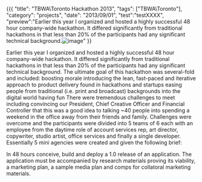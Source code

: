{{{
  "title": "TBWA\\Toronto Hackathon 2013",
  "tags": ["TBWA\\Toronto"],
  "category": "projects",
  "date": "2013/09/01",
  "test":"testXXXX",
  "preview":"Earlier this year I organized and hosted a highly successful 48 hour company-wide hackathon. It differed significantly from traditional hackathons in that less than 20% of the participants had any significant technical background.![image](/files/project05.jpg)"
}}

Earlier this year I organized and hosted a highly successful 48 hour company-wide hackathon. It differed significantly from traditional hackathons in that less than 20% of the participants had any significant technical background. The ultimate goal of this hackathon was several-fold and included:
boosting morale
introducing the lean, fast-paced and iterative approach to product delivery found in hackathons and startups
easing people from traditional (i.e. print and broadcast) backgrounds into the digital world
having fun
There were tremendous challenges to meet including convincing our President, Chief Creative Officer and Financial Controller that this was a good idea to talking ~40 people into spending a weekend in the office away from their friends and family. Challenges were overcome and the participants were divided into 5 teams of 6 each with an employee from the daytime role of account services rep, art director, copywriter, studio artist, office services and finally a single developer. Essentially 5 mini agencies were created and given the following brief:

In 48 hours conceive, build and deploy a 1.0 release of an application. The application must be accompanied by research materials proving its viability, a marketing plan, a sample media plan and comps for collatoral marketing materials. 